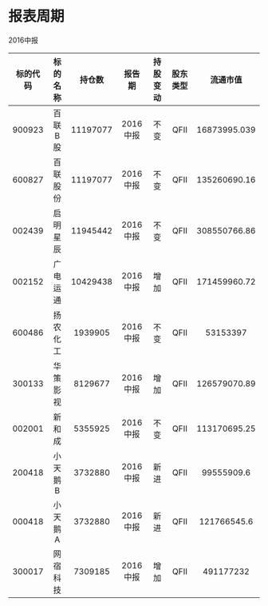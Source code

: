 # 报表周期 

2016中报

| 标的代码 | 标的名称 | 持仓数 | 报告期 | 持股变动 | 股东类型 | 流通市值 |
|:--:|:--:|:--:|:--:|:--:|:--:|:--:|
|900923|百联B股|11197077|2016中报|不变|QFII|16873995.039|
|600827|百联股份|11197077|2016中报|不变|QFII|135260690.16|
|002439|启明星辰|11945442|2016中报|不变|QFII|308550766.86|
|002152|广电运通|10429438|2016中报|增加|QFII|171459960.72|
|600486|扬农化工|1939905|2016中报|不变|QFII|53153397|
|300133|华策影视|8129677|2016中报|增加|QFII|126579070.89|
|002001|新和成|5355925|2016中报|不变|QFII|113170695.25|
|200418|小天鹅B|3732880|2016中报|新进|QFII|99555909.6|
|000418|小天鹅A|3732880|2016中报|新进|QFII|121766545.6|
|300017|网宿科技|7309185|2016中报|增加|QFII|491177232|